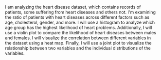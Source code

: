I am analyzing the heart disease dataset, which contains records of patients, some suffering from heart diseases and others not. 
I'm examining the ratio of patients with heart diseases across different factors such as age, cholesterol, gender, and more.
I will use a histogram to analyze which age group has the highest likelihood of heart problems.
Additionally, I will use a violin plot to compare the likelihood of heart diseases between males and females.
I will visualize the correlation between different variables in the dataset using a heat map.
Finally, I will use a joint plot to visualize the relationship between two variables and the individual distributions of the variables.
